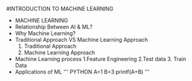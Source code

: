 #INTRODUCTION TO MACHINE LEARNING
- MACHINE LEARNING
- Relationship Between AI & ML?
- Why Machine Learning?
- Traditional Approach VS Machine Learning Approach
  1. Traditional Approach
  2. Machine Learning Approach
- Machine Learning process
  1.Feature Engineering
  2.Test data
  3. Train Data
- Applications of ML
  ''' PYTHON
  A=1
  B=3
  printf(A+B)
  '''

